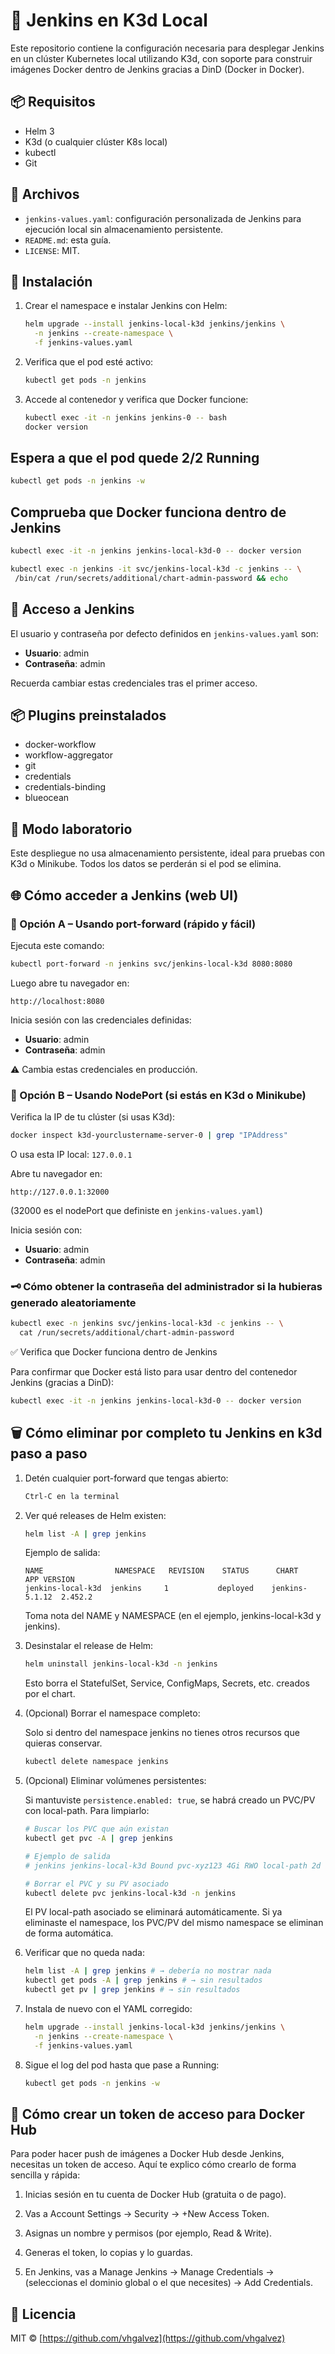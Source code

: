 # 🧪 Jenkins en K3d Local

Este repositorio contiene la configuración necesaria para desplegar Jenkins en un clúster Kubernetes local utilizando K3d, con soporte para construir imágenes Docker dentro de Jenkins gracias a DinD (Docker in Docker).

## 📦 Requisitos

- Helm 3
- K3d (o cualquier clúster K8s local)
- kubectl
- Git

## 📁 Archivos

- `jenkins-values.yaml`: configuración personalizada de Jenkins para ejecución local sin almacenamiento persistente.
- `README.md`: esta guía.
- `LICENSE`: MIT.

## 🚀 Instalación

1. Crear el namespace e instalar Jenkins con Helm:

   ```bash
   helm upgrade --install jenkins-local-k3d jenkins/jenkins \
     -n jenkins --create-namespace \
     -f jenkins-values.yaml
   ```

2. Verifica que el pod esté activo:

   ```bash
   kubectl get pods -n jenkins
   ```

3. Accede al contenedor y verifica que Docker funcione:

   ```bash
   kubectl exec -it -n jenkins jenkins-0 -- bash
   docker version
   ```

## Espera a que el pod quede 2/2 Running

```bash
kubectl get pods -n jenkins -w
```

## Comprueba que Docker funciona dentro de Jenkins

```bash
kubectl exec -it -n jenkins jenkins-local-k3d-0 -- docker version
```

```bash
kubectl exec -n jenkins -it svc/jenkins-local-k3d -c jenkins -- \
 /bin/cat /run/secrets/additional/chart-admin-password && echo
```

## 🔐 Acceso a Jenkins

El usuario y contraseña por defecto definidos en `jenkins-values.yaml` son:

- **Usuario**: admin
- **Contraseña**: admin

Recuerda cambiar estas credenciales tras el primer acceso.

## 📦 Plugins preinstalados

- docker-workflow
- workflow-aggregator
- git
- credentials
- credentials-binding
- blueocean

## 🧪 Modo laboratorio

Este despliegue no usa almacenamiento persistente, ideal para pruebas con K3d o Minikube. Todos los datos se perderán si el pod se elimina.

## 🌐 Cómo acceder a Jenkins (web UI)

### 🧩 Opción A – Usando port-forward (rápido y fácil)

Ejecuta este comando:

```bash
kubectl port-forward -n jenkins svc/jenkins-local-k3d 8080:8080
```

Luego abre tu navegador en:

```text
http://localhost:8080
```

Inicia sesión con las credenciales definidas:

- **Usuario**: admin
- **Contraseña**: admin

⚠️ Cambia estas credenciales en producción.

### 🧩 Opción B – Usando NodePort (si estás en K3d o Minikube)

Verifica la IP de tu clúster (si usas K3d):

```bash
docker inspect k3d-yourclustername-server-0 | grep "IPAddress"
```

O usa esta IP local: `127.0.0.1`

Abre tu navegador en:

```text
http://127.0.0.1:32000
```

(32000 es el nodePort que definiste en `jenkins-values.yaml`)

Inicia sesión con:

- **Usuario**: admin
- **Contraseña**: admin

### 🗝️ Cómo obtener la contraseña del administrador si la hubieras generado aleatoriamente

```bash
kubectl exec -n jenkins svc/jenkins-local-k3d -c jenkins -- \
  cat /run/secrets/additional/chart-admin-password
```

✅ Verifica que Docker funciona dentro de Jenkins

Para confirmar que Docker está listo para usar dentro del contenedor Jenkins (gracias a DinD):

```bash
kubectl exec -it -n jenkins jenkins-local-k3d-0 -- docker version
```

## 🗑 Cómo eliminar por completo tu Jenkins en k3d paso a paso

1. Detén cualquier port-forward que tengas abierto:

    ```bash
    Ctrl-C en la terminal
    ```

2. Ver qué releases de Helm existen:

    ```bash
    helm list -A | grep jenkins
    ```

    Ejemplo de salida:

    ```
    NAME                NAMESPACE   REVISION    STATUS      CHART           APP VERSION
    jenkins-local-k3d  jenkins     1           deployed    jenkins-5.1.12  2.452.2
    ```

    Toma nota del NAME y NAMESPACE (en el ejemplo, jenkins-local-k3d y jenkins).

3. Desinstalar el release de Helm:

    ```bash
    helm uninstall jenkins-local-k3d -n jenkins
    ```

    Esto borra el StatefulSet, Service, ConfigMaps, Secrets, etc. creados por el chart.

4. (Opcional) Borrar el namespace completo:

    Solo si dentro del namespace jenkins no tienes otros recursos que quieras conservar.

    ```bash
    kubectl delete namespace jenkins
    ```

5. (Opcional) Eliminar volúmenes persistentes:

    Si mantuviste `persistence.enabled: true`, se habrá creado un PVC/PV con local-path. Para limpiarlo:

    ```bash
    # Buscar los PVC que aún existan
    kubectl get pvc -A | grep jenkins

    # Ejemplo de salida
    # jenkins jenkins-local-k3d Bound pvc-xyz123 4Gi RWO local-path 2d

    # Borrar el PVC y su PV asociado
    kubectl delete pvc jenkins-local-k3d -n jenkins
    ```

    El PV local-path asociado se eliminará automáticamente. Si ya eliminaste el namespace, los PVC/PV del mismo namespace se eliminan de forma automática.

6. Verificar que no queda nada:

    ```bash
    helm list -A | grep jenkins # → debería no mostrar nada
    kubectl get pods -A | grep jenkins # → sin resultados
    kubectl get pv | grep jenkins # → sin resultados
    ```

7. Instala de nuevo con el YAML corregido:

    ```bash
    helm upgrade --install jenkins-local-k3d jenkins/jenkins \
      -n jenkins --create-namespace \
      -f jenkins-values.yaml
    ```

8. Sigue el log del pod hasta que pase a Running:

    ```bash
    kubectl get pods -n jenkins -w
    ```

## 📝 Cómo crear un token de acceso para Docker Hub

Para poder hacer push de imágenes a Docker Hub desde Jenkins, necesitas un token de acceso. Aquí te explico cómo crearlo de forma sencilla y rápida:

1. Inicias sesión en tu cuenta de Docker Hub (gratuita o de pago).

2. Vas a Account Settings → Security → +New Access Token.

3. Asignas un nombre y permisos (por ejemplo, Read & Write).

4. Generas el token, lo copias y lo guardas.

5. En Jenkins, vas a Manage Jenkins → Manage Credentials → (seleccionas el dominio global o el que necesites) → Add Credentials.

## 📜 Licencia

MIT © [https://github.com/vhgalvez](https://github.com/vhgalvez)
